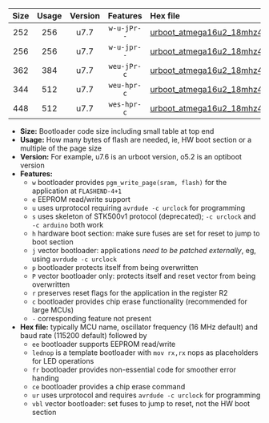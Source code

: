|Size|Usage|Version|Features|Hex file|
|:-:|:-:|:-:|:-:|:--|
|252|256|u7.7|`w-u-jPr--`|[urboot_atmega16u2_18mhz432_460800bps_lednop_ur_vbl.hex](https://raw.githubusercontent.com/stefanrueger/urboot.hex/main/mcus/atmega16u2/fcpu_18mhz432/460800_bps/urboot_atmega16u2_18mhz432_460800bps_lednop_ur_vbl.hex)|
|256|256|u7.7|`w-u-jpr--`|[urboot_atmega16u2_18mhz432_460800bps_lednop_fr_ur_vbl.hex](https://raw.githubusercontent.com/stefanrueger/urboot.hex/main/mcus/atmega16u2/fcpu_18mhz432/460800_bps/urboot_atmega16u2_18mhz432_460800bps_lednop_fr_ur_vbl.hex)|
|362|384|u7.7|`weu-jPr-c`|[urboot_atmega16u2_18mhz432_460800bps_ee_lednop_fr_ce_ur_vbl.hex](https://raw.githubusercontent.com/stefanrueger/urboot.hex/main/mcus/atmega16u2/fcpu_18mhz432/460800_bps/urboot_atmega16u2_18mhz432_460800bps_ee_lednop_fr_ce_ur_vbl.hex)|
|344|512|u7.7|`weu-hpr-c`|[urboot_atmega16u2_18mhz432_460800bps_ee_lednop_fr_ce_ur.hex](https://raw.githubusercontent.com/stefanrueger/urboot.hex/main/mcus/atmega16u2/fcpu_18mhz432/460800_bps/urboot_atmega16u2_18mhz432_460800bps_ee_lednop_fr_ce_ur.hex)|
|448|512|u7.7|`wes-hpr-c`|[urboot_atmega16u2_18mhz432_460800bps_ee_lednop_fr_ce.hex](https://raw.githubusercontent.com/stefanrueger/urboot.hex/main/mcus/atmega16u2/fcpu_18mhz432/460800_bps/urboot_atmega16u2_18mhz432_460800bps_ee_lednop_fr_ce.hex)|

- **Size:** Bootloader code size including small table at top end
- **Usage:** How many bytes of flash are needed, ie, HW boot section or a multiple of the page size
- **Version:** For example, u7.6 is an urboot version, o5.2 is an optiboot version
- **Features:**
  + `w` bootloader provides `pgm_write_page(sram, flash)` for the application at `FLASHEND-4+1`
  + `e` EEPROM read/write support
  + `u` uses urprotocol requiring `avrdude -c urclock` for programming
  + `s` uses skeleton of STK500v1 protocol (deprecated); `-c urclock` and `-c arduino` both work
  + `h` hardware boot section: make sure fuses are set for reset to jump to boot section
  + `j` vector bootloader: applications *need to be patched externally*, eg, using `avrdude -c urclock`
  + `p` bootloader protects itself from being overwritten
  + `P` vector bootloader only: protects itself and reset vector from being overwritten
  + `r` preserves reset flags for the application in the register R2
  + `c` bootloader provides chip erase functionality (recommended for large MCUs)
  + `-` corresponding feature not present
- **Hex file:** typically MCU name, oscillator frequency (16 MHz default) and baud rate (115200 default) followed by
  + `ee` bootloader supports EEPROM read/write
  + `lednop` is a template bootloader with `mov rx,rx` nops as placeholders for LED operations
  + `fr` bootloader provides non-essential code for smoother error handing
  + `ce` bootloader provides a chip erase command
  + `ur` uses urprotocol and requires `avrdude -c urclock` for programming
  + `vbl` vector bootloader: set fuses to jump to reset, not the HW boot section

